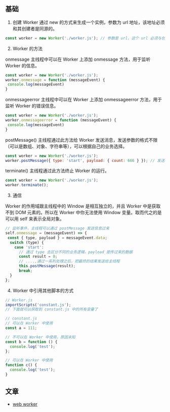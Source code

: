## 基础

1. 创建 Worker 通过 new 的方式来生成一个实例，参数为 url 地址，该地址必须和其创建者是同源的。

```js
const worker = new Worker('./worker.js'); // 参数是 url，这个 url 必须与创建者同源 
```

2. Worker 的方法   

onmessage 主线程中可以在 Worker 上添加 onmessage 方法，用于监听 Worker 的信息。

```js
const worker = new Worker('./worker.js');
worker.onmessage = function (messageEvent) {
 console.log(messageEvent)
} 
```

onmessageerror 主线程中可以在 Worker 上添加 onmessageerror 方法，用于监听 Worker 的错误信息。

```js
const worker = new Worker('./worker.js');
worker.onmessageerror = function (messageEvent) {
 console.log(messageEvent)
} 
```

postMessage() 主线程通过此方法给 Worker 发送消息，发送参数的格式不限（可以是数组、对象、字符串等），可以根据自己的业务选择。

```js
const worker = new Worker('./worker.js');
worker.postMessage({ type: 'start', payload: { count: 666 } }); // 发送信息给worker
```

terminate() 主线程通过此方法终止 Worker 的运行。

```js
const worker = new Worker('./worker.js');
worker.terminate();
```

3. 通信

Worker 的作用域跟主线程中的 Window 是相互独立的，并且 Worker 中是获取不到 DOM 元素的。所以在 Worker 中你无法使用 Window 变量。取而代之的是可以用 self 来表示全局对象。

```js
// 监听事件，主线程可以通过 postMessage 发送信息过来
self.onmessage = (messageEvent) => {
 const { type, payload } = messageEvent.data;
  switch (type) {
    case 'start':
      // 通过 type 去区分不同的业务逻辑，payload 是传过来的数据
      const result = 0;
      // ....,通过一系列处理之后，把最终的结果发送给主线程
      this.postMessage(result);
      break;
  }
};
```

4. Worker 中引用其他脚本的方式

```js
// Worker.js
importScripts('constant.js');
// 下面就可以获取到 constant.js 中的所有变量了

// constant.js
// 可以在 Worker 中使用
const a = 111;

// 不可以在 Worker 中使用，原因未知
const b = function () {
  console.log('test');
};

// 可以在 Worker 中使用
function c() {
  console.log('test');
}
```





## 文章

- [web worker](https://mp.weixin.qq.com/s/OLUN9mHw3S3oBsfd6SONcw)



